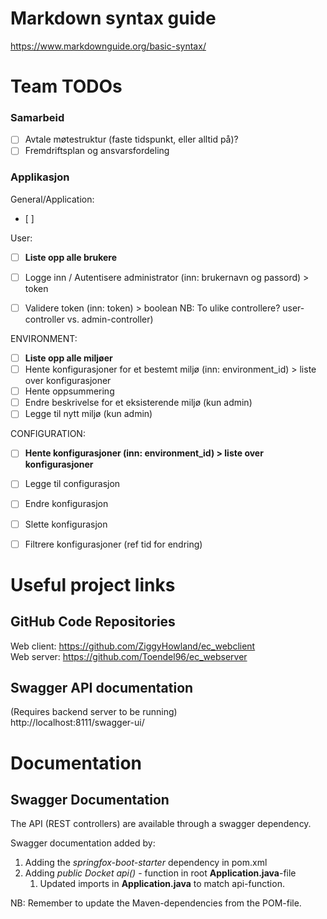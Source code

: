 # Markdown syntax guide
https://www.markdownguide.org/basic-syntax/

# Team TODOs
### Samarbeid
- [ ] Avtale møtestruktur (faste tidspunkt, eller alltid på)?
- [ ] Fremdriftsplan og ansvarsfordeling

### Applikasjon
General/Application:
- [ ]

User:
- [ ] **Liste opp alle brukere**
- [ ] Logge inn / Autentisere administrator (inn: brukernavn og passord) > token
- [ ] Validere token (inn: token) > boolean
NB: To ulike controllere? user-controller vs. admin-controller)
     

ENVIRONMENT:

- [ ] **Liste opp alle miljøer**
- [ ] Hente konfigurasjoner for et bestemt miljø (inn: environment_id) > liste over konfigurasjoner
- [ ] Hente oppsummering
- [ ] Endre beskrivelse for et eksisterende miljø (kun admin)
- [ ] Legge til nytt miljø (kun admin)

CONFIGURATION:
- [ ] **Hente konfigurasjoner (inn: environment_id) > liste over konfigurasjoner**
- [ ] Legge til configurasjon
- [ ] Endre konfigurasjon
- [ ] Slette konfigurasjon
- [ ] Filtrere konfigurasjoner (ref tid for endring)


# Useful project links

## GitHub Code Repositories
Web client: https://github.com/ZiggyHowland/ec_webclient \
Web server: https://github.com/Toendel96/ec_webserver

## Swagger API documentation
(Requires backend server to be running) \
http://localhost:8111/swagger-ui/ 


# Documentation

## Swagger Documentation
The API (REST controllers) are available through a swagger dependency.  

Swagger documentation added by:
1. Adding the *springfox-boot-starter* dependency in pom.xml
2. Adding *public Docket api()* - function in root **Application.java**-file
    1. Updated imports in **Application.java** to match api-function.

NB: Remember to update the Maven-dependencies from the POM-file.
   
